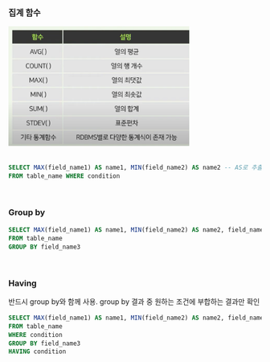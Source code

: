 ### 집계 함수

<img src = "../Images/image1.png" width = 360>
<br> <br>

```sql
SELECT MAX(field_name1) AS name1, MIN(field_name2) AS name2 -- AS로 추출한 열에 이름 붙이기 가능 (ALIAS)
FROM table_name WHERE condition
```
<br>

### Group by

```sql
SELECT MAX(field_name1) AS name1, MIN(field_name2) AS name2, field_name3 
FROM table_name
GROUP BY field_name3
```
<br>

### Having

반드시 group by와 함께 사용. group by 결과 중 원하는 조건에 부합하는 결과만 확인
```sql
SELECT MAX(field_name1) AS name1, MIN(field_name2) AS name2, field_name3 
FROM table_name
WHERE condition
GROUP BY field_name3
HAVING condition
```